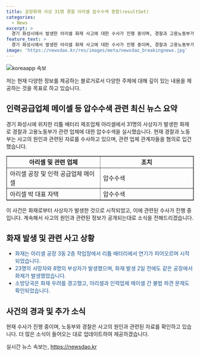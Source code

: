 ```yaml
---
title: 공장화재 사상 31명 경찰 아리셀 압수수색 종합(resultSet)
categories:
  - News
excerpt: >
  경기 화성시에서 발생한 아리셀 화재 사고에 대한 수사가 진행 중이며, 경찰과 고용노동부가 관련 업체에 대한 압수수색을 실시했다. 이에 따라 아리셀 대표의 자택을 포함하여 5개소가 수색 대상으로 지목되었고, 사고에 관여한 업무담당자들이 업무상과실치사상 등의 혐의로 입건되었다. 사고 당시 CCTV 영상으로는 화재가 공장 2층에서 발생하며 23명의 사망자가 발견되었으며, 이전에도 화재 발생과 관련된 경고가 있었던 것으로 확인된 바 있다. 불법 파견 문제도 논의되고 있는 가운데, 해당 사고로 인해 23명이 숨지고 8명이 다친 것으로 알려졌다.
feature_text: >
  경기 화성시에서 발생한 아리셀 화재 사고에 대한 수사가 진행 중이며, 경찰과 고용노동부가 관련 업체에 대한 압수수색을 실시했다. 이에 따라 아리셀 대표의 자택을 포함하여 5개소가 수색 대상으로 지목되었고, 사고에 관여한 업무담당자들이 업무상과실치사상 등의 혐의로 입건되었다. 사고 당시 CCTV 영상으로는 화재가 공장 2층에서 발생하며 23명의 사망자가 발견되었으며, 이전에도 화재 발생과 관련된 경고가 있었던 것으로 확인된 바 있다. 불법 파견 문제도 논의되고 있는 가운데, 해당 사고로 인해 23명이 숨지고 8명이 다친 것으로 알려졌다.
image: 'https://newsdao.kr/res/images/meta/newsdao_breakingnews.jpg'
---
```


<p><img src="https://newsdao.kr/res/images/meta/newsdao_breakingnews.jpg" alt="koreaapp 속보" /></p>

<p>저는 현재 다양한 정보를 제공하는 블로거로서 다양한 주제에 대해 깊이 있는 내용을 제공하는 것을 목표로 하고 있습니다.</p>

<h2 data-ke-size="size26">인력공급업체 메이셀 등 압수수색 관련 최신 뉴스 요약</h2>

<p data-ke-size="size16">경기 화성시에 위치한 리튬 배터리 제조업체 아리셀에서 31명의 사상자가 발생한 화재로 경찰과 고용노동부가 관련 업체에 대한 압수수색을 실시했습니다. 현재 경찰과 노동부는 사고의 원인과 관련된 자료를 수사하고 있으며, 관련 업체 관계자들을 혐의로 입건했습니다.</p>

<table style="width: 100%;" border="1">
<tbody>
<tr>
<td style="text-align: center; height: 17px;"><b>아리셀 및 관련 업체</b></td>
<td style="text-align: center; height: 17px;"><b>조치</b></td>
</tr>
<tr>
<td style="text-align: left; width: 50%; height: 17px;">아리셀 공장 및 인력 공급업체 메이셀</td>
<td style="text-align: left; width: 50%; height: 17px;">압수수색</td>
</tr>
<tr>
<td style="text-align: left; width: 50%; height: 17px;">아리셀 박 대표 자택</td>
<td style="text-align: left; width: 50%; height: 17px;">압수수색</td>
</tr>
</tbody>
</table>

<p data-ke-size="size16">이 사건은 화재로부터 사상자가 발생한 것으로 시작되었고, 이에 관련된 수사가 진행 중입니다. 계속해서 사고의 원인과 관련된 정보가 공개되는대로 소식을 전해드리겠습니다.</p>

<h2 data-ke-size="size26">화재 발생 및 관련 사고 상황</h2>

<ul>
<li><span style="color: #1a5490;">화재는 아리셀 공장 3동 2층 작업장에서 리튬 배터리에서 연기가 피어오르며 시작되었습니다.</span></li>
<li><span style="color: #1a5490;">23명의 사망자와 8명의 부상자가 발생했으며, 화재 발생 2일 전에도 같은 공장에서 화재가 발생했었습니다.</span></li>
<li><span style="color: #1a5490;">소방당국은 화재 우려를 경고했고, 아리셀과 인력업체 메이셀 간 불법 파견 문제도 확인되었습니다.</span></li>
</ul>

<h2 data-ke-size="size26">사건의 경과 및 추가 소식</h2>

<p data-ke-size="size16">현재 수사가 진행 중이며, 노동부와 경찰은 사고의 원인과 관련된 자료를 확인하고 있습니다. 더 많은 소식이 들어오는 대로 업데이트하여 제공하겠습니다.</p>
실시간 뉴스 속보는, <a href="https://newsdao.kr" rel="dofollow">https://newsdao.kr</a>


